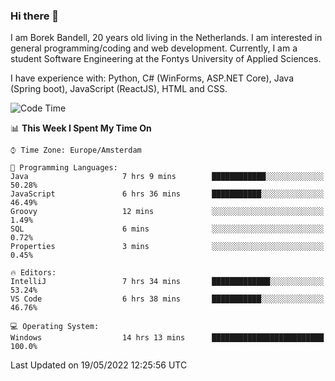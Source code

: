 ### Hi there 👋

I am Borek Bandell, 20 years old living in the Netherlands. I am interested in general programming/coding and web development. Currently, I am a student Software Engineering at the Fontys University of Applied Sciences.

I have experience with: Python, C# (WinForms, ASP.NET Core), Java (Spring boot), JavaScript (ReactJS), HTML and CSS.

<!--START_SECTION:waka-->
![Code Time](http://img.shields.io/badge/Code%20Time-141%20hrs%2012%20mins-blue)

📊 **This Week I Spent My Time On** 

```text
⌚︎ Time Zone: Europe/Amsterdam

💬 Programming Languages: 
Java                     7 hrs 9 mins        ████████████░░░░░░░░░░░░░   50.28% 
JavaScript               6 hrs 36 mins       ███████████░░░░░░░░░░░░░░   46.49% 
Groovy                   12 mins             ░░░░░░░░░░░░░░░░░░░░░░░░░   1.49% 
SQL                      6 mins              ░░░░░░░░░░░░░░░░░░░░░░░░░   0.72% 
Properties               3 mins              ░░░░░░░░░░░░░░░░░░░░░░░░░   0.45%

🔥 Editors: 
IntelliJ                 7 hrs 34 mins       █████████████░░░░░░░░░░░░   53.24% 
VS Code                  6 hrs 38 mins       ███████████░░░░░░░░░░░░░░   46.76%

💻 Operating System: 
Windows                  14 hrs 13 mins      █████████████████████████   100.0%

```


 Last Updated on 19/05/2022 12:25:56 UTC
<!--END_SECTION:waka-->

<!--**tcBorek2002/tcBorek2002** is a ✨ _special_ ✨ repository because its `README.md` (this file) appears on your GitHub profile.

Here are some ideas to get you started:

- 🔭 I’m currently working on ...
- 🌱 I’m currently learning ...
- 👯 I’m looking to collaborate on ...
- 🤔 I’m looking for help with ...
- 💬 Ask me about ...
- 📫 How to reach me: ...
- 😄 Pronouns: ...
- ⚡ Fun fact: ...
-->

